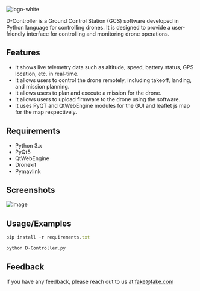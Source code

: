 

<!-- ![logo](https://user-images.githubusercontent.com/106646158/236905595-5830dc4b-9df4-404f-af36-bbda58b58433.png) -->
![logo-white](https://user-images.githubusercontent.com/106646158/236905512-cbce368f-6ad4-4939-bd86-2a2a4fe3cbfb.png)


D-Controller is a Ground Control Station (GCS) software developed in Python language for controlling drones. It is designed to provide a user-friendly interface for controlling and monitoring drone operations.

## Features

- It shows live telemetry data such as altitude,    speed, battery status, GPS location, etc. in real-time.
- It allows users to control the drone remotely, including takeoff, landing, and mission planning.
- It allows users to plan and execute a mission for the drone.
- It allows users to upload firmware to the drone using the software.
- It uses PyQT and QtWebEngine modules for the GUI and leaflet js map for the map respectively.


## Requirements
- Python 3.x
- PyQt5
- QtWebEngine
- Dronekit
- Pymavlink
## Screenshots

<!-- ![App Screenshot](https://via.placeholder.com/468x300?text=App+Screenshot+Here) -->
![image](https://github.com/akmgeek/D-Controller/assets/106646158/cc8cb788-a708-4b3f-8092-30edefb5b2f2)
## Usage/Examples

```javascript
pip install -r requirements.txt

```
```python
python D-Controller.py


```


## Feedback

If you have any feedback, please reach out to us at fake@fake.com

